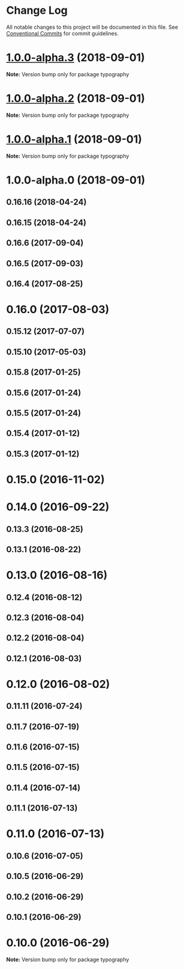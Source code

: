 # Change Log

All notable changes to this project will be documented in this file.
See [Conventional Commits](https://conventionalcommits.org) for commit guidelines.

<a name="1.0.0-alpha.3"></a>
# [1.0.0-alpha.3](https://github.com/KyleAMathews/typography.js/compare/typography@1.0.0-alpha.2...typography@1.0.0-alpha.3) (2018-09-01)

**Note:** Version bump only for package typography





<a name="1.0.0-alpha.2"></a>
# [1.0.0-alpha.2](https://github.com/KyleAMathews/typography.js/compare/typography@1.0.0-alpha.1...typography@1.0.0-alpha.2) (2018-09-01)

**Note:** Version bump only for package typography





<a name="1.0.0-alpha.1"></a>
# [1.0.0-alpha.1](https://github.com/KyleAMathews/typography.js/compare/typography@1.0.0-alpha.0...typography@1.0.0-alpha.1) (2018-09-01)

**Note:** Version bump only for package typography





<a name="1.0.0-alpha.0"></a>
# 1.0.0-alpha.0 (2018-09-01)



<a name="0.16.16"></a>
## 0.16.16 (2018-04-24)



<a name="0.16.15"></a>
## 0.16.15 (2018-04-24)



<a name="0.16.6"></a>
## 0.16.6 (2017-09-04)



<a name="0.16.5"></a>
## 0.16.5 (2017-09-03)



<a name="0.16.4"></a>
## 0.16.4 (2017-08-25)



<a name="0.16.0"></a>
# 0.16.0 (2017-08-03)



<a name="0.15.12"></a>
## 0.15.12 (2017-07-07)



<a name="0.15.10"></a>
## 0.15.10 (2017-05-03)



<a name="0.15.8"></a>
## 0.15.8 (2017-01-25)



<a name="0.15.6"></a>
## 0.15.6 (2017-01-24)



<a name="0.15.5"></a>
## 0.15.5 (2017-01-24)



<a name="0.15.4"></a>
## 0.15.4 (2017-01-12)



<a name="0.15.3"></a>
## 0.15.3 (2017-01-12)



<a name="0.15.0"></a>
# 0.15.0 (2016-11-02)



<a name="0.14.0"></a>
# 0.14.0 (2016-09-22)



<a name="0.13.3"></a>
## 0.13.3 (2016-08-25)



<a name="0.13.1"></a>
## 0.13.1 (2016-08-22)



<a name="0.13.0"></a>
# 0.13.0 (2016-08-16)



<a name="0.12.4"></a>
## 0.12.4 (2016-08-12)



<a name="0.12.3"></a>
## 0.12.3 (2016-08-04)



<a name="0.12.2"></a>
## 0.12.2 (2016-08-04)



<a name="0.12.1"></a>
## 0.12.1 (2016-08-03)



<a name="0.12.0"></a>
# 0.12.0 (2016-08-02)



<a name="0.11.11"></a>
## 0.11.11 (2016-07-24)



<a name="0.11.7"></a>
## 0.11.7 (2016-07-19)



<a name="0.11.6"></a>
## 0.11.6 (2016-07-15)



<a name="0.11.5"></a>
## 0.11.5 (2016-07-15)



<a name="0.11.4"></a>
## 0.11.4 (2016-07-14)



<a name="0.11.1"></a>
## 0.11.1 (2016-07-13)



<a name="0.11.0"></a>
# 0.11.0 (2016-07-13)



<a name="0.10.6"></a>
## 0.10.6 (2016-07-05)



<a name="0.10.5"></a>
## 0.10.5 (2016-06-29)



<a name="0.10.2"></a>
## 0.10.2 (2016-06-29)



<a name="0.10.1"></a>
## 0.10.1 (2016-06-29)



<a name="0.10.0"></a>
# 0.10.0 (2016-06-29)

**Note:** Version bump only for package typography
